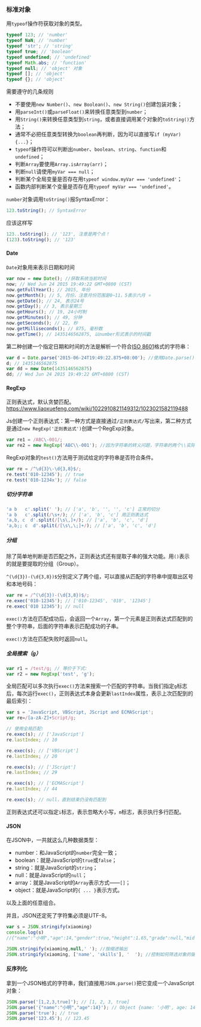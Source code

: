 ### 标准对象

用`typeof`操作符获取对象的类型。

```js
typeof 123; // 'number'
typeof NaN; // 'number'
typeof 'str'; // 'string'
typeof true; // 'boolean'
typeof undefined; // 'undefined'
typeof Math.abs; // 'function'
typeof null; // 'object' 对象
typeof []; // 'object'
typeof {}; // 'object'
```

需要遵守的几条规则

- 不要使用`new Number()`、`new Boolean()`、`new String()`创建包装对象；
- 用`parseInt()`或`parseFloat()`来转换任意类型到`number`；
- 用`String()`来转换任意类型到`string`，或者直接调用某个对象的`toString()`方法；
- 通常不必把任意类型转换为`boolean`再判断，因为可以直接写`if (myVar) {...}`；
- `typeof`操作符可以判断出`number`、`boolean`、`string`、`function`和`undefined`；
- 判断`Array`要使用`Array.isArray(arr)`；
- 判断`null`请使用`myVar === null`；
- 判断某个全局变量是否存在用`typeof window.myVar === 'undefined'`；
- 函数内部判断某个变量是否存在用`typeof myVar === 'undefined'`。

`number`对象调用`toString()`报SyntaxError：

```js
123.toString(); // SyntaxError
```

应该这样写

```js
123..toString(); // '123', 注意是两个点！
(123).toString(); // '123'
```

#### Date

`Date`对象用来表示日期和时间

```js
var now = new Date(); //获取系统当前时间
now; // Wed Jun 24 2015 19:49:22 GMT+0800 (CST)
now.getFullYear(); // 2015, 年份
now.getMonth(); // 5, 月份，注意月份范围是0~11，5表示六月 ⭐
now.getDate(); // 24, 表示24号
now.getDay(); // 3, 表示星期三
now.getHours(); // 19, 24小时制
now.getMinutes(); // 49, 分钟
now.getSeconds(); // 22, 秒
now.getMilliseconds(); // 875, 毫秒数
now.getTime(); // 1435146562875, 以number形式表示的时间戳
```

第二种创建一个指定日期和时间的方法是解析一个符合[ISO 8601](http://www.w3.org/TR/NOTE-datetime)格式的字符串：

```js
var d = Date.parse('2015-06-24T19:49:22.875+08:00'); //使用Date.parse()时传入的字符串使用实际月份01~12
d; // 1435146562875
var dd = new Date(1435146562875)
dd; // Wed Jun 24 2015 19:49:22 GMT+0800 (CST)
```

#### RegExp

正则表达式，默认贪婪匹配。https://www.liaoxuefeng.com/wiki/1022910821149312/1023021582119488

Js创建一个正则表达式：第一种方式是直接通过`/正则表达式/`写出来，第二种方式是通过`new RegExp('正则表达式')`创建一个RegExp对象。

```js
var re1 = /ABC\-001/; 
var re2 = new RegExp('ABC\\-001'); //因为字符串的转义问题，字符串的两个\\实际上是一个\。
```

RegExp对象的`test()`方法用于测试给定的字符串是否符合条件。

```js
var re = /^\d{3}\-\d{3,8}$/;
re.test('010-12345'); // true
re.test('010-1234x'); // false
```

##### 切分字符串

```js
'a b   c'.split(' '); // ['a', 'b', '', '', 'c'] 正常的切分
'a b   c'.split(/\s+/); // ['a', 'b', 'c'] 用正则表达式
'a,b, c  d'.split(/[\s\,]+/); // ['a', 'b', 'c', 'd']
'a,b;; c  d'.split(/[\s\,\;]+/); // ['a', 'b', 'c', 'd']
```

##### 分组

除了简单地判断是否匹配之外，正则表达式还有提取子串的强大功能。用`()`表示的就是要提取的分组（Group）。

`^(\d{3})-(\d{3,8})$`分别定义了两个组，可以直接从匹配的字符串中提取出区号和本地号码：

```js
var re = /^(\d{3})-(\d{3,8})$/;
re.exec('010-12345'); // ['010-12345', '010', '12345']
re.exec('010 12345'); // null
```

`exec()`方法在匹配成功后，会返回一个`Array`，第一个元素是正则表达式匹配到的整个字符串，后面的字符串表示匹配成功的子串。

`exec()`方法在匹配失败时返回`null`。

##### 全局搜索（g）

```js
var r1 = /test/g; // 等价于下式:
var r2 = new RegExp('test', 'g');
```

全局匹配可以多次执行`exec()`方法来搜索一个匹配的字符串。当我们指定`g`标志后，每次运行`exec()`，正则表达式本身会更新`lastIndex`属性，表示上次匹配到的最后索引：

```js
var s = 'JavaScript, VBScript, JScript and ECMAScript';
var re=/[a-zA-Z]+Script/g;

// 使用全局匹配:
re.exec(s); // ['JavaScript']
re.lastIndex; // 10

re.exec(s); // ['VBScript']
re.lastIndex; // 20

re.exec(s); // ['JScript']
re.lastIndex; // 29

re.exec(s); // ['ECMAScript']
re.lastIndex; // 44

re.exec(s); // null，直到结束仍没有匹配到
```

正则表达式还可以指定`i`标志，表示忽略大小写，`m`标志，表示执行多行匹配。

#### JSON

在JSON中，一共就这么几种数据类型：

- number：和JavaScript的`number`完全一致；
- boolean：就是JavaScript的`true`或`false`；
- string：就是JavaScript的`string`；
- null：就是JavaScript的`null`；
- array：就是JavaScript的`Array`表示方式——`[]`；
- object：就是JavaScript的`{ ... }`表示方式。

以及上面的任意组合。

并且，JSON还定死了字符集必须是UTF-8。

```js
var s = JSON.stringify(xiaoming)
console.log(s)
//{"name":"小明","age":14,"gender":true,"height":1.65,"grade":null,"middle-school":"\"W3C\" Middle School","skills":["JavaScript","Java","Python","Lisp"]}

JSON.stringify(xiaoming,null,' '); //按缩进输出 
JSON.stringify(xiaoming, ['name', 'skills'], '  '); //控制如何筛选对象的键值，如果我们只想输出指定的属性
```

#### 反序列化

拿到一个JSON格式的字符串，我们直接用`JSON.parse()`把它变成一个JavaScript对象：

```js
JSON.parse('[1,2,3,true]'); // [1, 2, 3, true]
JSON.parse('{"name":"小明","age":14}'); // Object {name: '小明', age: 14}
JSON.parse('true'); // true
JSON.parse('123.45'); // 123.45
```

